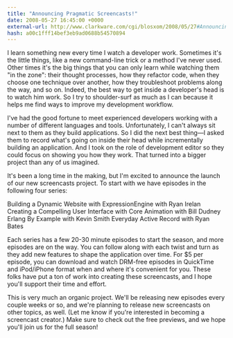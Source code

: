 ```yaml
---
title: "Announcing Pragmatic Screencasts!"
date: 2008-05-27 16:45:00 +0000
external-url: http://www.clarkware.com/cgi/blosxom/2008/05/27#AnnouncingPragmaticScreencasts
hash: a00c1fff14bef3eb9ad0688b54570894
---
```



I learn something new every time I watch a developer work.  Sometimes it's the little things, like a new command-line trick or a method I've never used.  Other times it's the big things that you can only learn while watching them "in the zone": their thought processes, how they refactor code, when they choose one technique over another, how they troubleshoot problems along the way, and so on.  Indeed, the best way to get inside a developer's head is to watch him work.  So I try to shoulder-surf as much as I can because it helps me find ways to improve my development workflow.




I've had the good fortune to meet experienced developers working with a number
of different languages and tools. Unfortunately, I can't always sit next to
them as they build applications. So I did the next best thing—I asked
them to record what's going on inside their head while incrementally building
an application. And I took on the role of development editor so they could
focus on showing you how they work. That turned into a bigger project than any
of us imagined.




It's been a long time in the making, but I'm excited to announce the launch of
our new screencasts project. To start with we have episodes in the following
four series:




Building a Dynamic Website with ExpressionEngine with Ryan Irelan
Creating a Compelling User Interface with Core Animation with Bill Dudney
Erlang By Example with Kevin Smith
Everyday Active Record with Ryan Bates



Each series has a few 20-30 minute episodes to start the season, and more
episodes are on the way. You can follow along with each twist and turn as they
add new features to shape the application over time. For $5 per episode, you
can download and watch DRM-free episodes in QuickTime and iPod/iPhone format
when and where it's convenient for you. These folks have put a ton of work
into creating these screencasts, and I hope you'll support their time and effort.




This is very much an organic project. We'll be releasing new episodes every
couple weeks or so, and we're planning to release new screencasts on other
topics, as well.  (Let me know if you're interested in becoming a screencast creator.)  Make sure to check out the free previews, and we hope you'll
join us for the full season!


